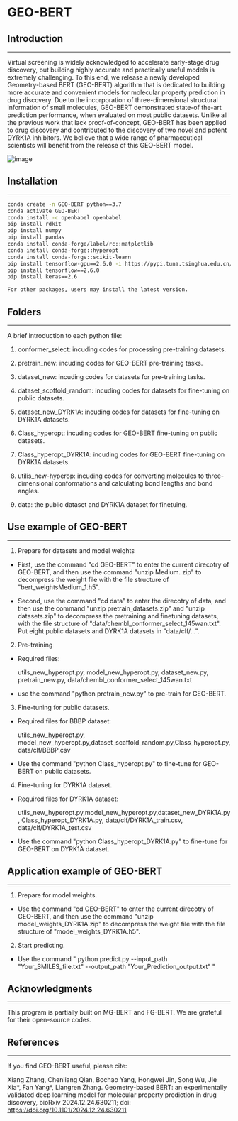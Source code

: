 # GEO-BERT
## Introduction
-----------------------------------
Virtual screening is widely acknowledged to accelerate early-stage drug discovery, but building highly accurate and practically useful models is extremely challenging. To this end, we release a newly developed Geometry-based BERT (GEO-BERT) algorithm that is dedicated to building more accurate and convenient models for molecular property prediction in drug discovery. Due to the incorporation of three-dimensional structural information of small molecules, GEO-BERT demonstrated state-of the-art prediction performance, when evaluated on most public datasets. Unlike all the previous work that lack proof-of-concept, GEO-BERT has been applied to drug discovery and contributed to the discovery of two novel and potent DYRK1A inhibitors. We believe that a wide range of pharmaceutical scientists will benefit from the release of this GEO-BERT model. 

![image](https://github.com/user-attachments/assets/1620b1e7-0ba2-4dbf-9190-2f93f128a512)


## Installation
-----------------------------------
```bash
conda create -n GEO-BERT python==3.7
conda activate GEO-BERT
conda install -c openbabel openbabel
pip install rdkit
pip install numpy
pip install pandas
conda install conda-forge/label/rc::matplotlib
conda install conda-forge::hyperopt
conda install conda-forge::scikit-learn
pip install tensorflow-gpu==2.6.0 -i https://pypi.tuna.tsinghua.edu.cn/simple
pip install tensorflow==2.6.0
pip install keras==2.6

For other packages, users may install the latest version.
```

## Folders
-----------------------------------
A brief introduction to each python file:

1. conformer_select: incuding codes for processing pre-training datasets.

2. pretrain_new: incuding codes for GEO-BERT pre-training tasks.

3. dataset_new: incuding codes for datasets for pre-training tasks.

4. dataset_scoffold_random: incuding codes for datasets for fine-tuning on public datasets.

5. dataset_new_DYRK1A: incuding codes for datasets for fine-tuning on DYRK1A datasets.

6. Class_hyperopt: incuding codes for GEO-BERT fine-tuning on public datasets.

7. Class_hyperopt_DYRK1A: incuding codes for GEO-BERT fine-tuning on DYRK1A datasets.

8. utilis_new-hyperop: incuding codes for converting molecules to three-dimensional conformations and calculating bond lengths and bond angles.

9. data: the public dataset and DYRK1A dataset for finetuing.

## Use example of GEO-BERT
-----------------------------------
1. Prepare for datasets and model weights

* First, use the command "cd GEO-BERT" to enter the current direcotry of GEO-BERT, and then use the command "unzip Medium. zip" to decompress the weight file with the file structure of "bert_weightsMedium_1.h5".

* Second, use the command "cd data" to enter the direcotry of data, and then use the command "unzip pretrain_datasets.zip" and "unzip datasets.zip" to decompress the pretraining and finetuning datasets, with the file structure of "data/chembl_conformer_select_145wan.txt". Put eight public datasets and DYRK1A datasets in "data/clf/...".

2. Pre-training

* Required files:

   utils_new_hyperopt.py, model_new_hyperopt.py, dataset_new.py, pretrain_new.py, data/chembl_conformer_select_145wan.txt
   
* use the command "python pretrain_new.py" to pre-train for GEO-BERT.

3. Fine-tuning for public datasets.

* Required files for BBBP dataset:

   utils_new_hyperopt.py, model_new_hyperopt.py,dataset_scaffold_random.py,Class_hyperopt.py,data/clf/BBBP.csv

* Use the command "python Class_hyperopt.py" to fine-tune for GEO-BERT on public datasets.

4. Fine-tuning for DYRK1A dataset.

* Required files for DYRK1A dataset:

   utils_new_hyperopt.py,model_new_hyperopt.py,dataset_new_DYRK1A.py, Class_hyperopt_DYRK1A.py, data/clf/DYRK1A_train.csv, data/clf/DYRK1A_test.csv

* Use the command "python Class_hyperopt_DYRK1A.py" to fine-tune for GEO-BERT on DYRK1A dataset.

## Application example of GEO-BERT
-----------------------------------
1. Prepare for model weights.

* Use the command "cd GEO-BERT" to enter the current direcotry of GEO-BERT, and then use the command "unzip model_weights_DYRK1A.zip" to decompress the weight file with the file structure of "model_weights_DYRK1A.h5".
  
2. Start predicting.

* Use the command " python predict.py --input_path "Your_SMILES_file.txt" --output_path "Your_Prediction_output.txt" "

## Acknowledgments
-----------------------------------
This program is partially built on MG-BERT and FG-BERT. We are grateful for their open-source codes.

## References
-----------------------------------
If you find GEO-BERT useful, please cite: 

Xiang Zhang, Chenliang Qian, Bochao Yang, Hongwei Jin, Song Wu, Jie Xia*, Fan Yang*, Liangren Zhang. Geometry-based BERT: an experimentally validated deep learning model for molecular property prediction in drug discovery, bioRxiv 2024.12.24.630211; doi: https://doi.org/10.1101/2024.12.24.630211

